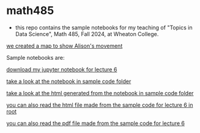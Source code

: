 # math485

* this repo contains the sample notebooks for my teaching of "Topics in Data Science", Math 485, Fall 2024, at Wheaton College.


[we created a map to show Alison's movement](https://github.com/yingli/math485/blob/main/Alison_movement.html)

Sample notebooks are:

[download my jupyter notebook for lecture 6](sample_code/tabular_data/tabular_data_06.ipynb)

[take a look at the notebook in sample code folder ](https://github.com/yingli/math485/blob/main/sample_code/tabular_data/tabular_data_06.ipynb)

[take a look at the html generated from the notebook in sample code folder ](sample_code/tabular_data/tabular_data_06.html)

[you can also read the html file made from the sample code for lecture 6 in root](tabular_data_06.html)

[you can also read the pdf file made from the sample code for lecture 6](tabular_data_06.pdf)


